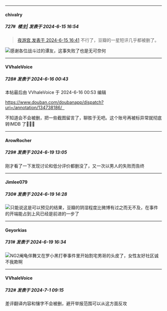 ﻿
*****

####  chivalry  
##### 727#         楼主| 发表于 2024-6-15 16:54

<blockquote><a href="httphttps://bbs.saraba1st.com/2b/forum.php?mod=redirect&amp;goto=findpost&amp;pid=65245842&amp;ptid=2186561" target="_blank">夜游宫 发表于 2024-6-15 16:41</a>
不行了，豆瓣的一星短评几乎都被删了。</blockquote>
<img src="https://static.saraba1st.com/image/smiley/animal2017/030.png" referrerpolicy="no-referrer">感谢各位战斗过的谭友，这事失败了也是无可奈何

*****

####  VVhaleVoice  
##### 728#       发表于 2024-6-16 00:43

 本帖最后由 VVhaleVoice 于 2024-6-16 00:53 编辑 

https://www.douban.com/doubanapp/dispatch?uri=/annotation/134738186/  

不知道会不会被删，把一些截图留言了，聊胜于无吧。这个账号再被标异常就彻底转IMDB 了🤮🤮🤮

*****

####  ArowRocher  
##### 729#       发表于 2024-6-19 13:05

刚才看了一下发现讨论和低分评价都删没了，又一次以男人的失败而告终

*****

####  Jimlee079  
##### 730#       发表于 2024-6-19 14:28

<img src="https://static.saraba1st.com/image/smiley/face2017/009.gif" referrerpolicy="no-referrer">只能说这是可以预见的结果，豆瓣的阴湿程度比微博有过之而无不及，在事件的开端能占到上风已经是前进的一步了

*****

####  Geyorkias  
##### 731#       发表于 2024-6-19 16:34

<img src="https://static.saraba1st.com/image/smiley/face2017/049.png" referrerpolicy="no-referrer">NG2阉龟伴舞又在罗小黑打拳事件里开始割宅男哥的头皮了，女性友好社区诚不我欺啊

*****

####  VVhaleVoice  
##### 732#       发表于 2024-7-1 09:15

差评翻译内容和镶字不会被删，避开举报范围可以从这方面反攻

